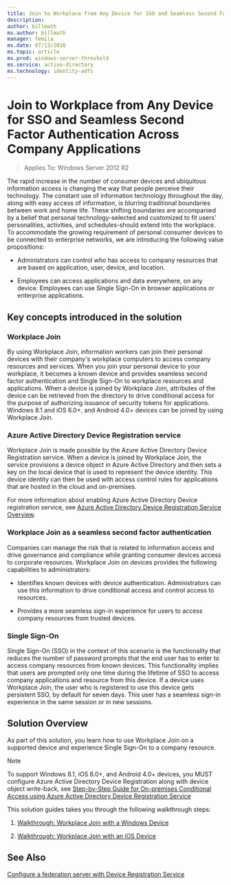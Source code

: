 ```yaml
---
title: Join to Workplace from Any Device for SSO and Seamless Second Factor Authentication Across Company Applications
description:
author: billmath
ms.author: billmath
manager: femila
ms.date: 07/13/2016
ms.topic: article
ms.prod: windows-server-threshold
ms.service: active-directory
ms.technology: identity-adfs
---
```


# Join to Workplace from Any Device for SSO and Seamless Second Factor Authentication Across Company Applications

>Applies To: Windows Server 2012 R2

The rapid increase in the number of consumer devices and ubiquitous information access is changing the way that people perceive their technology. The constant use of information technology throughout the day, along with easy access of information, is blurring traditional boundaries between work and home life. These shifting boundaries are accompanied by a belief that personal technology-selected and customized to fit users' personalities, activities, and schedules-should extend into the workplace. To accommodate the growing requirement of personal consumer devices to be connected to enterprise networks, we are introducing the following value propositions:

-   Administrators can control who has access to company resources that are based on application, user, device, and location.

-   Employees can access applications and data everywhere, on any device. Employees can use Single Sign-On in browser applications or enterprise applications.

## Key concepts introduced in the solution

### Workplace Join
By using Workplace Join, information workers can join their personal devices with their company's workplace computers to access company resources and services. When you join your personal device to your workplace, it becomes a known device and provides seamless second factor authentication and Single Sign-On to workplace resources and applications. When a device is joined by Workplace Join, attributes of the device can be retrieved from the directory to drive conditional access for the purpose of authorizing issuance of security tokens for applications. Windows 8.1 and iOS 6.0+, and Android 4.0+ devices can be joined by using Workplace Join.

### <a name="BKMK_DRS"></a>Azure Active Directory Device Registration service
Workplace Join is made possible by the Azure Active Directory Device Registration service. When a device is joined by Workplace Join, the service provisions a device object in Azure Active Directory and then sets a key on the local device that is used to represent the device identity. This device identity can then be used with access control rules for applications that are hosted in the cloud and on-premises.

For more information about enabling Azure Active Directory Device registration service, see [Azure Active Directory Device Registration Service Overview](http://msdn.microsoft.com/6a14cb1f-a058-4453-8ede-d9f4a66a7073.aspx).

### Workplace Join as a seamless second factor authentication
Companies can manage the risk that is related to information access and drive governance and compliance while granting consumer devices access to corporate resources. Workplace Join on devices provides the following capabilities to administrators:

-   Identifies known devices with device authentication. Administrators can use this information to drive conditional access and control access to resources.

-   Provides a more seamless sign-in experience for users to access company resources from trusted devices.

### Single Sign-On
Single Sign-On (SSO) in the context of this scenario is the functionality that reduces the number of password prompts that the end user has to enter to access company resources from known devices. This functionality implies that users are prompted only one time during the lifetime of SSO to access company applications and resource from this device. If a device uses Workplace Join, the user who is registered to use this device gets persistent SSO, by default for seven days. This user has a seamless sign-in experience in the same session or in new sessions.

## Solution Overview
As part of this solution, you learn how to use Workplace Join on a supported device and experience Single Sign-On to a company resource.

> [!NOTE]
> To support Windows 8.1, iOS 6.0+, and Android 4.0+ devices, you MUST configure Azure Active Directory Device Registration along with device object write-back, see [Step-by-Step Guide for On-premises Conditional Access using Azure Active Directory Device Registration Service](http://msdn.microsoft.com/library/azure/dn788908.aspx)

This solution guides takes you through the following walkthrough steps:

1.  [Walkthrough: Workplace Join with a Windows Device](../../ad-fs/get-started/Walkthrough--Workplace-Join-with-a-Windows-Device.md)

2.  [Walkthrough: Workplace Join with an iOS Device](../../ad-fs/get-started/Walkthrough--Workplace-Join-with-an-iOS-Device.md)

## See Also
[Configure a federation server with Device Registration Service](assetId:///007016d9-b1c9-4ee1-a30f-13865f784c80)



